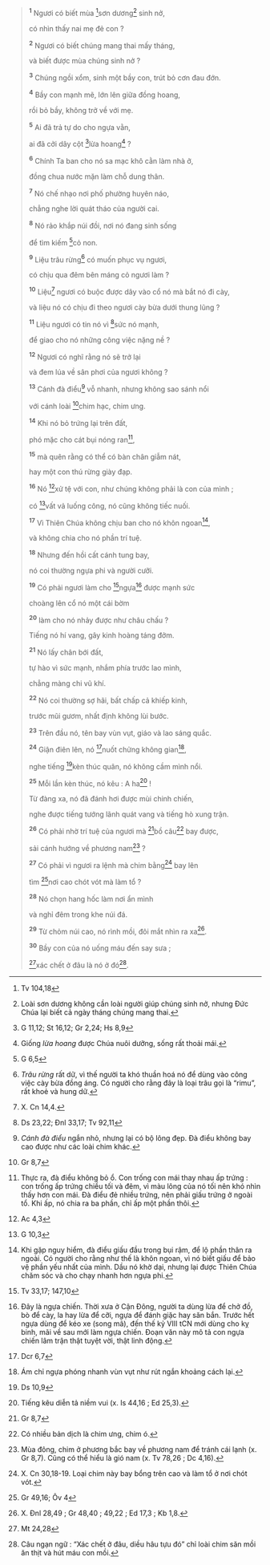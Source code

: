> <sup><b>1</b></sup> Ngươi có biết mùa [^1@-301f31dc-34ea-43b4-8bfe-a1aada0c005b]sơn dương[^1-301f31dc-34ea-43b4-8bfe-a1aada0c005b] sinh nở,
>
> có nhìn thấy nai mẹ đẻ con ?
>
> <sup><b>2</b></sup> Ngươi có biết chúng mang thai mấy tháng,
>
> và biết được mùa chúng sinh nở ?
>
> <sup><b>3</b></sup> Chúng ngồi xổm, sinh một bầy con, trút bỏ cơn đau đớn.
>
> <sup><b>4</b></sup> Bầy con mạnh mẽ, lớn lên giữa đồng hoang,
>
> rồi bỏ bầy, không trở về với mẹ.
>
> <sup><b>5</b></sup> Ai đã trả tự do cho ngựa vằn,
>
> ai đã cởi dây cột [^2@-301f31dc-34ea-43b4-8bfe-a1aada0c005b]lừa hoang[^2-301f31dc-34ea-43b4-8bfe-a1aada0c005b] ?
>
> <sup><b>6</b></sup> Chính Ta ban cho nó sa mạc khô cằn làm nhà ở,
>
> đồng chua nước mặn làm chỗ dung thân.
>
> <sup><b>7</b></sup> Nó chế nhạo nơi phố phường huyên náo,
>
> chẳng nghe lời quát tháo của người cai.
>
> <sup><b>8</b></sup> Nó rảo khắp núi đồi, nơi nó đang sinh sống
>
> để tìm kiếm [^3@-301f31dc-34ea-43b4-8bfe-a1aada0c005b]cỏ non.
>
> <sup><b>9</b></sup> Liệu trâu rừng[^3-301f31dc-34ea-43b4-8bfe-a1aada0c005b] có muốn phục vụ ngươi,
>
> có chịu qua đêm bên máng cỏ ngươi làm ?
>
> <sup><b>10</b></sup> Liệu[^4-301f31dc-34ea-43b4-8bfe-a1aada0c005b] ngươi có buộc được dây vào cổ nó mà bắt nó đi cày,
>
> và liệu nó có chịu đi theo ngươi cày bừa dưới thung lũng ?
>
> <sup><b>11</b></sup> Liệu ngươi có tin nó vì [^4@-301f31dc-34ea-43b4-8bfe-a1aada0c005b]sức nó mạnh,
>
> để giao cho nó những công việc nặng nề ?
>
> <sup><b>12</b></sup> Ngươi có nghĩ rằng nó sẽ trở lại
>
> và đem lúa về sân phơi của ngươi không ?
>
> <sup><b>13</b></sup> Cánh đà điểu[^5-301f31dc-34ea-43b4-8bfe-a1aada0c005b] vỗ nhanh, nhưng không sao sánh nổi
>
> với cánh loài [^5@-301f31dc-34ea-43b4-8bfe-a1aada0c005b]chim hạc, chim ưng.
>
> <sup><b>14</b></sup> Khi nó bỏ trứng lại trên đất,
>
> phó mặc cho cát bụi nóng ran[^6-301f31dc-34ea-43b4-8bfe-a1aada0c005b],
>
> <sup><b>15</b></sup> mà quên rằng có thể có bàn chân giẫm nát,
>
> hay một con thú rừng giày đạp.
>
> <sup><b>16</b></sup> Nó [^6@-301f31dc-34ea-43b4-8bfe-a1aada0c005b]xử tệ với con, như chúng không phải là con của mình ;
>
> có [^7@-301f31dc-34ea-43b4-8bfe-a1aada0c005b]vất vả luống công, nó cũng không tiếc nuối.
>
> <sup><b>17</b></sup> Vì Thiên Chúa không chịu ban cho nó khôn ngoan[^7-301f31dc-34ea-43b4-8bfe-a1aada0c005b],
>
> và không chia cho nó phần trí tuệ.
>
> <sup><b>18</b></sup> Nhưng đến hồi cất cánh tung bay,
>
> nó coi thường ngựa phi và người cưỡi.
>
> <sup><b>19</b></sup> Có phải ngươi làm cho [^8@-301f31dc-34ea-43b4-8bfe-a1aada0c005b]ngựa[^8-301f31dc-34ea-43b4-8bfe-a1aada0c005b] được mạnh sức
>
> choàng lên cổ nó một cái bờm
>
> <sup><b>20</b></sup> làm cho nó nhảy được như châu chấu ?
>
> Tiếng nó hí vang, gây kinh hoàng táng đởm.
>
> <sup><b>21</b></sup> Nó lấy chân bới đất,
>
> tự hào vì sức mạnh, nhắm phía trước lao mình,
>
> chẳng màng chi vũ khí.
>
> <sup><b>22</b></sup> Nó coi thường sợ hãi, bất chấp cả khiếp kinh,
>
> trước mũi gươm, nhất định không lùi bước.
>
> <sup><b>23</b></sup> Trên đầu nó, tên bay vùn vụt, giáo và lao sáng quắc.
>
> <sup><b>24</b></sup> Giận điên lên, nó [^9@-301f31dc-34ea-43b4-8bfe-a1aada0c005b]nuốt chửng không gian[^9-301f31dc-34ea-43b4-8bfe-a1aada0c005b],
>
> nghe tiếng [^10@-301f31dc-34ea-43b4-8bfe-a1aada0c005b]kèn thúc quân, nó không cầm mình nổi.
>
> <sup><b>25</b></sup> Mỗi lần kèn thúc, nó kêu : A ha[^10-301f31dc-34ea-43b4-8bfe-a1aada0c005b] !
>
> Từ đàng xa, nó đã đánh hơi được mùi chinh chiến,
>
> nghe được tiếng tướng lãnh quát vang và tiếng hò xung trận.
>
> <sup><b>26</b></sup> Có phải nhờ trí tuệ của ngươi mà [^11@-301f31dc-34ea-43b4-8bfe-a1aada0c005b]bồ câu[^11-301f31dc-34ea-43b4-8bfe-a1aada0c005b] bay được,
>
> sải cánh hướng về phương nam[^12-301f31dc-34ea-43b4-8bfe-a1aada0c005b] ?
>
> <sup><b>27</b></sup> Có phải vì ngươi ra lệnh mà chim bằng[^13-301f31dc-34ea-43b4-8bfe-a1aada0c005b] bay lên
>
> tìm [^12@-301f31dc-34ea-43b4-8bfe-a1aada0c005b]nơi cao chót vót mà làm tổ ?
>
> <sup><b>28</b></sup> Nó chọn hang hốc làm nơi ẩn mình
>
> và nghỉ đêm trong khe núi đá.
>
> <sup><b>29</b></sup> Từ chỏm núi cao, nó rình mồi, đôi mắt nhìn ra xa[^14-301f31dc-34ea-43b4-8bfe-a1aada0c005b].
>
> <sup><b>30</b></sup> Bầy con của nó uống máu đến say sưa ;
>
> [^13@-301f31dc-34ea-43b4-8bfe-a1aada0c005b]xác chết ở đâu là nó ở đó[^15-301f31dc-34ea-43b4-8bfe-a1aada0c005b].

[^1-301f31dc-34ea-43b4-8bfe-a1aada0c005b]: Loài sơn dương không cần loài người giúp chúng sinh nở, nhưng Đức Chúa lại biết cả ngày tháng chúng mang thai.

[^2-301f31dc-34ea-43b4-8bfe-a1aada0c005b]: Giống _lừa hoang_ được Chúa nuôi dưỡng, sống rất thoải mái.

[^3-301f31dc-34ea-43b4-8bfe-a1aada0c005b]: _Trâu rừng_ rất dữ, vì thế người ta khó thuần hoá nó để dùng vào công việc cày bừa đồng áng. Có người cho rằng đây là loại trâu gọi là “rimu”, rất khoẻ và hung dữ.

[^4-301f31dc-34ea-43b4-8bfe-a1aada0c005b]: X. Cn 14,4.

[^5-301f31dc-34ea-43b4-8bfe-a1aada0c005b]: _Cánh đà điểu_ ngắn nhỏ, nhưng lại có bộ lông đẹp. Đà điểu không bay cao được như các loài chim khác.

[^6-301f31dc-34ea-43b4-8bfe-a1aada0c005b]: Thực ra, đà điểu không bỏ ổ. Con trống con mái thay nhau ấp trứng : con trống ấp trứng chiều tối và đêm, vì màu lông của nó tối nên khó nhìn thấy hơn con mái. Đà điểu đẻ nhiều trứng, nên phải giấu trứng ở ngoài tổ. Khi ấp, nó chia ra ba phần, chỉ ấp một phần thôi.

[^7-301f31dc-34ea-43b4-8bfe-a1aada0c005b]: Khi gặp nguy hiểm, đà điểu giấu đầu trong bụi rậm, để lộ phần thân ra ngoài. Có người cho rằng như thế là khôn ngoan, vì nó biết giấu để bảo vệ phần yếu nhất của mình. Dầu nó khờ dại, nhưng lại được Thiên Chúa chăm sóc và cho chạy nhanh hơn ngựa phi.

[^8-301f31dc-34ea-43b4-8bfe-a1aada0c005b]: Đây là ngựa chiến. Thời xưa ở Cận Đông, người ta dùng lừa để chở đồ, bò để cày, la hay lừa để cỡi, ngựa để đánh giặc hay săn bắn. Trước hết ngựa dùng để kéo xe (song mã), đến thế kỷ VIII tCN mới dùng cho kỵ binh, mãi về sau mới làm ngựa chiến. Đoạn văn này mô tả con ngựa chiến lâm trận thật tuyệt vời, thật linh động.

[^9-301f31dc-34ea-43b4-8bfe-a1aada0c005b]: Ám chỉ ngựa phóng nhanh vùn vụt như rút ngắn khoảng cách lại.

[^10-301f31dc-34ea-43b4-8bfe-a1aada0c005b]: Tiếng kêu diễn tả niềm vui (x. Is 44,16 ; Ed 25,3).

[^11-301f31dc-34ea-43b4-8bfe-a1aada0c005b]: Có nhiều bản dịch là chim ưng, chim ó.

[^12-301f31dc-34ea-43b4-8bfe-a1aada0c005b]: Mùa đông, chim ở phương bắc bay về phương nam để tránh cái lạnh (x. Gr 8,7). Cũng có thể hiểu là gió nam (x. Tv 78,26 ; Dc 4,16).

[^13-301f31dc-34ea-43b4-8bfe-a1aada0c005b]: X. Cn 30,18-19. Loại chim này bay bổng trên cao và làm tổ ở nơi chót vót.

[^14-301f31dc-34ea-43b4-8bfe-a1aada0c005b]: X. Đnl 28,49 ; Gr 48,40 ; 49,22 ; Ed 17,3 ; Kb 1,8.

[^15-301f31dc-34ea-43b4-8bfe-a1aada0c005b]: Câu ngạn ngữ : “Xác chết ở đâu, diều hâu tựu đó” chỉ loài chim săn mồi ăn thịt và hút máu con mồi.

[^1@-301f31dc-34ea-43b4-8bfe-a1aada0c005b]: Tv 104,18

[^2@-301f31dc-34ea-43b4-8bfe-a1aada0c005b]: G 11,12; St 16,12; Gr 2,24; Hs 8,9

[^3@-301f31dc-34ea-43b4-8bfe-a1aada0c005b]: G 6,5

[^4@-301f31dc-34ea-43b4-8bfe-a1aada0c005b]: Ds 23,22; Đnl 33,17; Tv 92,11

[^5@-301f31dc-34ea-43b4-8bfe-a1aada0c005b]: Gr 8,7

[^6@-301f31dc-34ea-43b4-8bfe-a1aada0c005b]: Ac 4,3

[^7@-301f31dc-34ea-43b4-8bfe-a1aada0c005b]: G 10,3

[^8@-301f31dc-34ea-43b4-8bfe-a1aada0c005b]: Tv 33,17; 147,10

[^9@-301f31dc-34ea-43b4-8bfe-a1aada0c005b]: Dcr 6,7

[^10@-301f31dc-34ea-43b4-8bfe-a1aada0c005b]: Ds 10,9

[^11@-301f31dc-34ea-43b4-8bfe-a1aada0c005b]: Gr 8,7

[^12@-301f31dc-34ea-43b4-8bfe-a1aada0c005b]: Gr 49,16; Ôv 4

[^13@-301f31dc-34ea-43b4-8bfe-a1aada0c005b]: Mt 24,28
